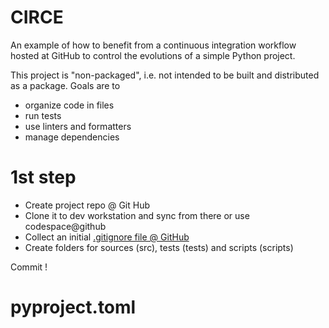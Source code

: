 # CIRCE

An example of how to benefit from a continuous integration workflow hosted at GitHub to control the evolutions of a simple Python project.

This project is "non-packaged", i.e. not intended to be built and distributed as a package. Goals are to
- organize code in files
- run tests
- use linters and formatters
- manage dependencies

# 1st step
- Create project repo @ Git Hub
- Clone it to dev workstation and sync from there or use codespace@github
- Collect an initial   [.gitignore file @ GitHub](https://github.com/github/gitignore/blob/main/Python.gitignore)
- Create folders for sources (src), tests (tests) and scripts (scripts)

Commit !

# pyproject.toml

